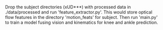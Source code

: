 Drop the subject directories (xUD***) with processed data in ./data/processed and run 'feature_extractor.py'. This would store optical flow features in the directory 'motion_feats' for subject. Then run 'main.py' to train a model fusing vision and kinematics for knee and ankle prediction. 
